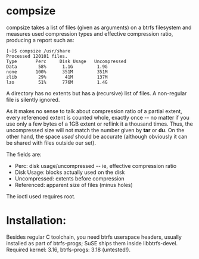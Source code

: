 # compsize

compsize takes a list of files (given as arguments) on a btrfs filesystem
and measures used compression types and effective compression ratio,
producing a report such as:

```
[~]$ compsize /usr/share
Processed 120101 files.
Type       Perc     Disk Usage   Uncompressed
Data        58%      1.1G         1.9G
none       100%      351M         351M
zlib        29%       41M         137M
lzo         51%      776M         1.4G
```

A directory has no extents but has a (recursive) list of files.  A
non-regular file is silently ignored.

As it makes no sense to talk about compression ratio of a partial extent,
every referenced extent is counted whole, exactly once -- no matter if you
use only a few bytes of a 1GB extent or reflink it a thousand times.  Thus,
the uncompressed size will not match the number given by **tar** or **du**.
On the other hand, the space _used_ should be accurate (although obviously
it can be shared with files outside our set).

The fields are:
 * Perc: disk usage/uncompressed -- ie, effective compression ratio
 * Disk Usage: blocks actually used on the disk
 * Uncompressed: extents before compression
 * Referenced: apparent size of files (minus holes)

The ioctl used requires root.

# Installation:

Besides regular C toolchain, you need btrfs userspace headers, usually
installed as part of btrfs-progs; SuSE ships them inside libbtrfs-devel.
Required kernel: 3.16, btrfs-progs: 3.18 (untested!).
